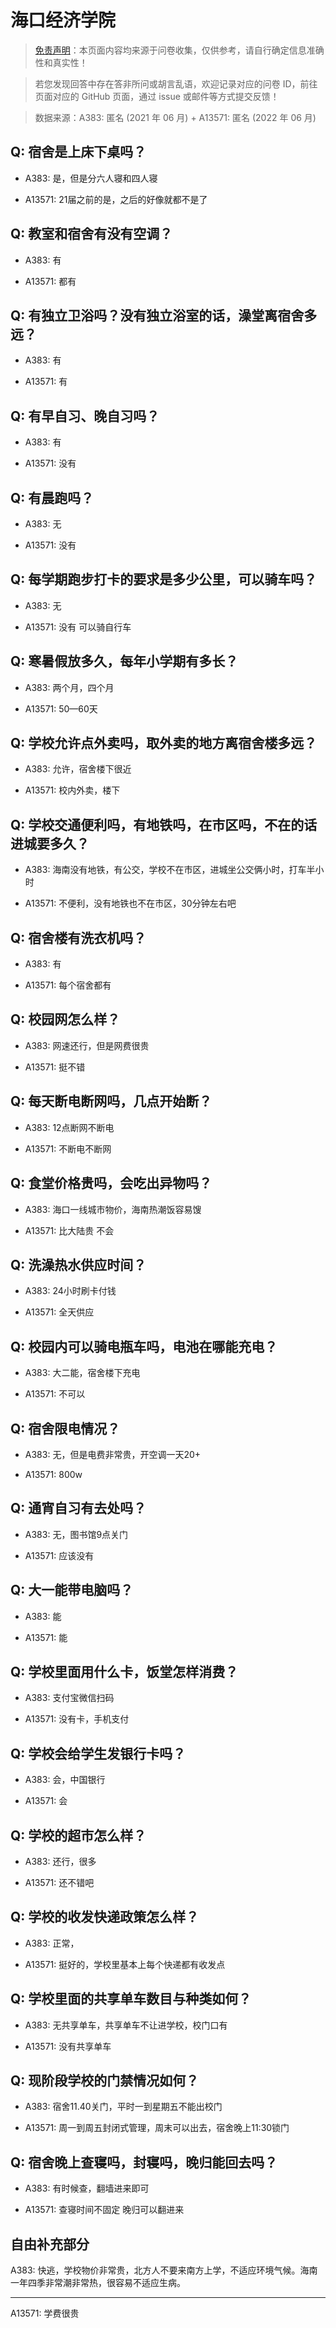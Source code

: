 # 海口经济学院

> [免责声明](https://colleges.chat/#_3)：本页面内容均来源于问卷收集，仅供参考，请自行确定信息准确性和真实性！

> 若您发现回答中存在答非所问或胡言乱语，欢迎记录对应的问卷 ID，前往页面对应的 GitHub 页面，通过 issue 或邮件等方式提交反馈！

> 数据来源：A383: 匿名 (2021 年 06 月) + A13571: 匿名 (2022 年 06 月)

## Q: 宿舍是上床下桌吗？

- A383: 是，但是分六人寝和四人寝

- A13571: 21届之前的是，之后的好像就都不是了

## Q: 教室和宿舍有没有空调？

- A383: 有

- A13571: 都有

## Q: 有独立卫浴吗？没有独立浴室的话，澡堂离宿舍多远？

- A383: 有

- A13571: 有

## Q: 有早自习、晚自习吗？

- A383: 有

- A13571: 没有

## Q: 有晨跑吗？

- A383: 无

- A13571: 没有

## Q: 每学期跑步打卡的要求是多少公里，可以骑车吗？

- A383: 无

- A13571: 没有  可以骑自行车

## Q: 寒暑假放多久，每年小学期有多长？

- A383: 两个月，四个月

- A13571: 50—60天

## Q: 学校允许点外卖吗，取外卖的地方离宿舍楼多远？

- A383: 允许，宿舍楼下很近

- A13571: 校内外卖，楼下

## Q: 学校交通便利吗，有地铁吗，在市区吗，不在的话进城要多久？

- A383: 海南没有地铁，有公交，学校不在市区，进城坐公交俩小时，打车半小时

- A13571: 不便利，没有地铁也不在市区，30分钟左右吧

## Q: 宿舍楼有洗衣机吗？

- A383: 有

- A13571: 每个宿舍都有

## Q: 校园网怎么样？

- A383: 网速还行，但是网费很贵

- A13571: 挺不错

## Q: 每天断电断网吗，几点开始断？

- A383: 12点断网不断电

- A13571: 不断电不断网

## Q: 食堂价格贵吗，会吃出异物吗？

- A383: 海口一线城市物价，海南热潮饭容易馊

- A13571: 比大陆贵  不会

## Q: 洗澡热水供应时间？

- A383: 24小时刷卡付钱

- A13571: 全天供应

## Q: 校园内可以骑电瓶车吗，电池在哪能充电？

- A383: 大二能，宿舍楼下充电

- A13571: 不可以

## Q: 宿舍限电情况？

- A383: 无，但是电费非常贵，开空调一天20+

- A13571: 800w

## Q: 通宵自习有去处吗？

- A383: 无，图书馆9点关门

- A13571: 应该没有

## Q: 大一能带电脑吗？

- A383: 能

- A13571: 能

## Q: 学校里面用什么卡，饭堂怎样消费？

- A383: 支付宝微信扫码

- A13571: 没有卡，手机支付

## Q: 学校会给学生发银行卡吗？

- A383: 会，中国银行

- A13571: 会

## Q: 学校的超市怎么样？

- A383: 还行，很多

- A13571: 还不错吧

## Q: 学校的收发快递政策怎么样？

- A383: 正常，

- A13571: 挺好的，学校里基本上每个快递都有收发点

## Q: 学校里面的共享单车数目与种类如何？

- A383: 无共享单车，共享单车不让进学校，校门口有

- A13571: 没有共享单车

## Q: 现阶段学校的门禁情况如何？

- A383: 宿舍11.40关门，平时一到星期五不能出校门

- A13571: 周一到周五封闭式管理，周末可以出去，宿舍晚上11:30锁门

## Q: 宿舍晚上查寝吗，封寝吗，晚归能回去吗？

- A383: 有时候查，翻墙进来即可

- A13571: 查寝时间不固定  晚归可以翻进来

## 自由补充部分

A383: 快逃，学校物价非常贵，北方人不要来南方上学，不适应环境气候。海南一年四季非常潮非常热，很容易不适应生病。

***

A13571: 学费很贵